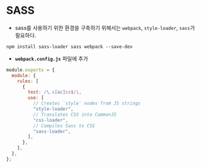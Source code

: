 # SASS

- sass를 사용하기 위한 환경을 구축하기 위해서는 `webpack`, `style-loader`, `sass`가 필요하다.

```shell
npm install sass-loader sass webpack --save-dev
```

- **`webpack.config.js`** 파일에 추가

```javascript
module.exports = {
  module: {
    rules: [
      {
        test: /\.s[ac]ss$/i,
        use: [
          // Creates `style` nodes from JS strings
          "style-loader",
          // Translates CSS into CommonJS
          "css-loader",
          // Compiles Sass to CSS
          "sass-loader",
        ],
      },
    ],
  },
};
```
